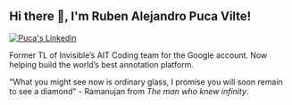 <h2> Hi there 👋, I'm Ruben Alejandro Puca Vilte! </h2>
    
[![Puca's Linkedin](https://img.shields.io/badge/LinkedIn-0077B5?style=for-the-badge&logo=linkedin&logoColor=white)](https://www.linkedin.com/in/alejandropuca/)

Former TL of Invisible’s AIT Coding team for the Google account. Now helping build the world’s best annotation platform.

"What you might see now is ordinary glass, I promise you will soon remain to see a diamond" - Ramanujan from *The man who knew infinity*.
